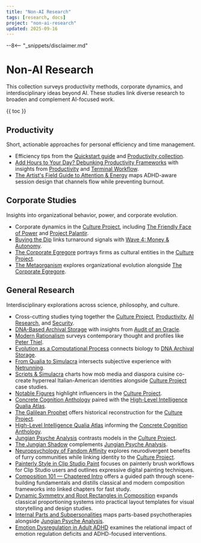 ```yaml
---
title: "Non-AI Research"
tags: [research, docs]
project: "non-ai-research"
updated: 2025-09-16
---
```


--8<-- "_snippets/disclaimer.md"

# Non-AI Research

This collection surveys productivity methods, corporate dynamics, and
interdisciplinary ideas beyond AI. These studies link diverse research to
broaden and complement AI-focused work.

{{ toc }}

## Productivity

Short, actionable approaches for personal efficiency and time management.

- Efficiency tips from the [Quickstart guide](../quickstart.md) and
  [Productivity collection](../productivity/index.md).
- [Add Hours to Your Day? Debunking Productivity Frameworks][add-hours]
  with insights from [Productivity](../productivity/index.md) and
  [Terminal Workflow](../terminal-workflow/index.md).
- [The Artist's Field Guide to Attention & Energy](artists-field-guide-attention-energy.md) maps ADHD-aware session design that channels flow while preventing burnout.


## Corporate Studies

Insights into organizational behavior, power, and corporate evolution.

- Corporate dynamics in the [Culture Project](../culture-project/index.md),
  including [The Friendly Face of Power](../friendly-face-of-power.md) and
  [Project Palantir](../project-palantir.md).
- [Buying the Dip](buying-the-dip-playbook.md) links turnaround signals with
  [Wave 4: Money & Autonomy](../wave4-money-autonomy.md).
- [The Corporate Egregore](corporate-egregore.md) portrays firms as cultural
  entities in the [Culture Project](../culture-project/index.md).
- [The Metaorganism](metaorganism.md) explores organizational evolution
  alongside [The Corporate Egregore](corporate-egregore.md).

## General Research

Interdisciplinary explorations across science, philosophy, and culture.

- Cross-cutting studies tying together the
  [Culture Project](../culture-project/index.md),
  [Productivity](../productivity/index.md),
  [AI Research](../ai-research/index.md), and
  [Security](../security/index.md).
- [DNA-Based Archival Storage](dna-archival-storage-tepm.md) with insights from
  [Audit of an Oracle](../audit-of-an-oracle.md).
- [Modern Rationalism](modern-rationalism.md) surveys contemporary thought and
  profiles like [Peter Thiel](../architect-of-disruption-peter-thiel.md).
- [Evolution as a Computational Process][evolution-process] connects biology to
  [DNA Archival Storage](dna-archival-storage-tepm.md).
- [From Qualia to Simulacra](from-qualia-to-simulacra.md) intersects subjective
  experience with [Netrunning](../netrunning-fiction-reality.md).
- [Scripts & Simulacra](scripts-and-simulacra.md) charts how mob media and
  diaspora cuisine co-create hyperreal Italian-American identities alongside
  [Culture Project](../culture-project/index.md) case studies.
- [Notable Figures](inspiring-figures.md) highlight influencers in the
  [Culture Project](../culture-project/index.md).
- [Concrete Cognition Anthology](concrete-cognition-anthology.md) paired with
  the [High-Level Intelligence Qualia Atlas][high-qualia].
- [The Galilean Prophet](galilean-prophet.md) offers historical reconstruction
  for the [Culture Project](../culture-project/index.md).
- [High-Level Intelligence Qualia Atlas][high-qualia] informing the
  [Concrete Cognition Anthology](concrete-cognition-anthology.md).
- [Jungian Psyche Analysis](jungian-psyche-analysis.md) contrasts models in the
  [Culture Project](../culture-project/index.md).
- [The Jungian Shadow](jungian-shadow-analysis.md) complements
  [Jungian Psyche Analysis](jungian-psyche-analysis.md).
- [Neuropsychology of Fandom Affinity](neuropsychology-of-fandom-affinity.md)
  explores neurodivergent benefits of furry communities while linking identity
  to the [Culture Project](../culture-project/index.md).
- [Painterly Style in Clip Studio Paint](painterly-style-clip-studio-paint.md)
  focuses on painterly brush workflows for Clip Studio users and outlines
  expressive digital painting techniques.
- [Composition 101 — Chaptered Intro](composition-101-chaptered-intro.md)
  offers a guided path through scene-building fundamentals and distills
  classical and modern composition frameworks into linked chapters for fast
  study.
- [Dynamic Symmetry and Root Rectangles in Composition](dynamic-symmetry-root-rectangles.md)
  expands classical proportioning systems into practical layout templates for
  visual storytelling and design studies.
- [Internal Parts and Subpersonalities](internal-parts-and-subpersonalities.md)
  maps parts-based psychotherapies alongside
  [Jungian Psyche Analysis](jungian-psyche-analysis.md).
- [Emotion Dysregulation in Adult ADHD](emotion-dysregulation-adult-adhd.md)
  examines the relational impact of emotion regulation deficits and
  ADHD-focused interventions.

[add-hours]: add-hours-to-your-day.md
[evolution-process]: evolution-as-a-computational-process.md
[high-qualia]: high-level-intelligence-qualia-atlas.md
